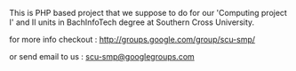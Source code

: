 This is PHP based project that we suppose to do for our 'Computing project I' and II units in BachInfoTech degree at Southern Cross University.

for more info checkout :
http://groups.google.com/group/scu-smp/

or send email to us :
scu-smp@googlegroups.com